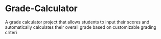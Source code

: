 # Grade-Calculator
A grade calculator project that allows students to input their scores and automatically calculates their overall grade based on customizable grading criteri
